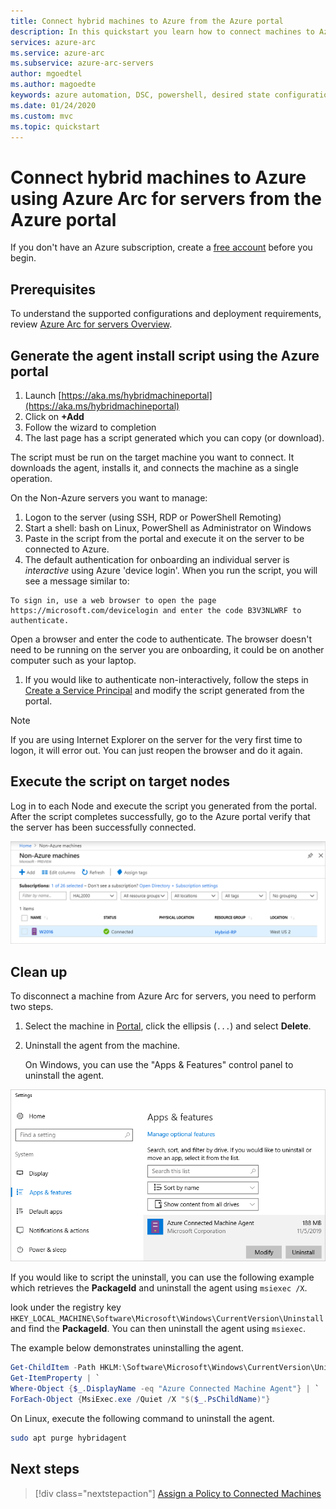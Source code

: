 ```yaml
---
title: Connect hybrid machines to Azure from the Azure portal
description: In this quickstart you learn how to connect machines to Azure using Azure Arc for servers from the Azure portal.
services: azure-arc
ms.service: azure-arc
ms.subservice: azure-arc-servers
author: mgoedtel
ms.author: magoedte
keywords: azure automation, DSC, powershell, desired state configuration, update management, change tracking, inventory, runbooks, python, graphical, hybrid, onboard
ms.date: 01/24/2020
ms.custom: mvc
ms.topic: quickstart
---
```


# Connect hybrid machines to Azure using Azure Arc for servers from the Azure portal

If you don't have an Azure subscription, create a [free account](https://azure.microsoft.com/free/?WT.mc_id=A261C142F) before you begin.

## Prerequisites

To understand the supported configurations and deployment requirements, review [Azure Arc for servers Overview](overview.md).

## Generate the agent install script using the Azure portal

1. Launch [https://aka.ms/hybridmachineportal](https://aka.ms/hybridmachineportal)
1. Click on **+Add**
1. Follow the wizard to completion
1. The last page has a script generated which you can copy (or download).

The script must be run on the target machine you want to connect. It downloads the agent, installs it, and connects the machine as a single operation.

On the Non-Azure servers you want to manage:

1. Logon to the server (using SSH, RDP or PowerShell Remoting)
1. Start a shell: bash on Linux, PowerShell as Administrator on Windows
1. Paste in the script from the portal and execute it on the server to be connected to Azure.
1. The default authentication for onboarding an individual server is *interactive* using Azure 'device login'. When you run the script, you will see a message similar to:

  ```none
  To sign in, use a web browser to open the page https://microsoft.com/devicelogin and enter the code B3V3NLWRF to authenticate.
  ```
  
   Open a browser and enter the code to authenticate. The browser doesn't need to be running on the server you are onboarding, it could be on another computer such as your laptop.

1. If you would like to authenticate non-interactively, follow the steps in [Create a Service Principal](quickstart-onboard-powershell.md#create-a-service-principal-for-onboarding-at-scale) and modify the script generated from the portal.

> [!NOTE]
> If you are using Internet Explorer on the server for the very first time to logon, it will error out. You can just reopen the browser and do it again.

## Execute the script on target nodes

Log in to each Node and execute the script you generated from the portal. After the script completes successfully, go to the Azure portal verify that the server has been successfully connected.

![Successful Onboarding](./media/quickstart-onboard/arc-for-servers-successful-onboard.png)

## Clean up

To disconnect a machine from Azure Arc for servers, you need to perform two steps.

1. Select the machine in [Portal](https://aka.ms/hybridmachineportal), click the ellipsis (`...`) and select **Delete**.
1. Uninstall the agent from the machine.

   On Windows, you can use the "Apps & Features" control panel to uninstall the agent.
  
  ![Apps & Features](./media/quickstart-onboard/apps-and-features.png)

   If you would like to script the uninstall, you can use the following example which retrieves the **PackageId** and uninstall the agent using `msiexec /X`.

   look under the registry key `HKEY_LOCAL_MACHINE\Software\Microsoft\Windows\CurrentVersion\Uninstall` and find the **PackageId**. You can then uninstall the agent using `msiexec`.

   The example below demonstrates uninstalling the agent.

   ```powershell
   Get-ChildItem -Path HKLM:\Software\Microsoft\Windows\CurrentVersion\Uninstall | `
   Get-ItemProperty | `
   Where-Object {$_.DisplayName -eq "Azure Connected Machine Agent"} | `
   ForEach-Object {MsiExec.exe /Quiet /X "$($_.PsChildName)"}
   ```

   On Linux, execute the following command to uninstall the agent.

   ```bash
   sudo apt purge hybridagent
   ```

## Next steps

> [!div class="nextstepaction"]
> [Assign a Policy to Connected Machines](../../governance/policy/assign-policy-portal.md)
